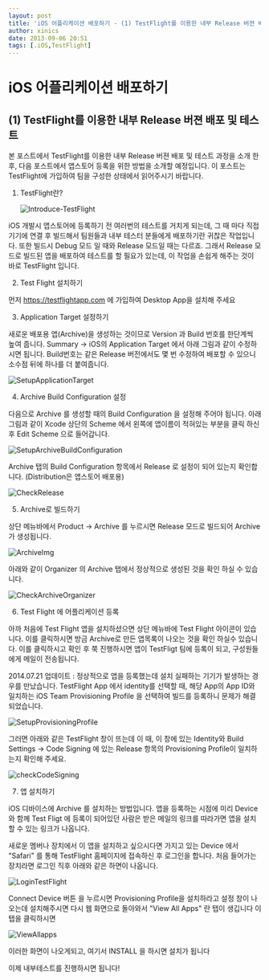 ```yaml
---
layout: post
title: 'iOS 어플리케이션 배포하기 - (1) TestFlight를 이용한 내부 Release 버젼 배포 및 테스트'
author: xinics
date: 2013-09-06 20:51
tags: [.iOS,TestFlight]
---
```

# iOS 어플리케이션 배포하기

  ## (1) TestFlight를 이용한 내부 Release 버젼 배포 및 테스트



본 포스트에서 TestFlight를 이용한 내부 Release 버젼 배포 및 테스트 과정을 소개 한 후, 다음 포스트에서 앱스토어 등록을 위한 방법을 소개할 예정입니다. 이 포스트는 TestFlight에 가입하여 팀을 구성한 상태에서 읽어주시기 바랍니다.

1. TestFlight란?

    ![Introduce-TestFlight](/files/2013/09/06/TestFlight-1.png)


iOS 개발시 앱스토어에 등록하기 전 여러번의 테스트를 거치게 되는데, 그 때 마다 직접 기기에 연결 후 빌드해서 팀원들과 내부 테스터 분들에게 배포하기란 귀찮은 작업입니다. 또한 빌드시 Debug 모드 일 때와  Release 모드일 때는 다르죠. 그래서 Release 모드로 빌드된 앱을 배포하여 테스트를 할 필요가 있는데, 이 작업을 손쉽게 해주는 것이 바로 TestFlight 입니다.



2. Test Flight 설치하기

먼저 https://testflightapp.com 에 가입하여 Desktop App을 설치해 주세요 



3. Application Target 설정하기

새로운  배포용 앱(Archive)을 생성하는 것이므로 Version 과 Build 번호를 한단계씩 높여 줍니다. Summary -> iOS의 Application Target 에서 아래 그림과 같이 수정하시면 됩니다. Build번호는 같은 Release 버전에서도 몇 번 수정하여 배포할 수 있으니 소수점 뒤에 하나를 더 붙여줍니다. 

![SetupApplicationTarget](/files/2013/09/06/TestFlight-2.png)



4. Archive Build Configuration 설정

다음으로 Archive 를 생성할 때의 Build Configuration 을 설정해 주어야 됩니다. 아래 그림과 같이 Xcode 상단의 Scheme 에서 왼쪽에 앱이름이 적혀있는 부분을 클릭 하신후 Edit Scheme 으로 들어갑니다. 

![SetupArchiveBuildConfiguration](/files/2013/09/06/TestFlight-3.png)


Archive 탭의 Build  Configuration 항목에서 Release 로 설정이 되어 있는지 확인합니다. (Distribution은 앱스토어 배포용)


![CheckRelease](/files/2013/09/06/TestFlight-4.png)



5. Archive로 빌드하기

상단 메뉴바에서 Product -> Archive 를 누르시면 Release 모드로 빌드되어 Archive 가 생성됩니다. 


![ArchiveImg](/files/2013/09/06/TestFlight-5.png)

아래와 같이 Organizer 의 Archive 탭에서 정상적으로 생성된 것을 확인 하실 수 있습니다.


![CheckArchiveOrganizer](/files/2013/09/06/TestFlight-6.png)



6. Test Flight 에 어플리케이션 등록

아까 처음에 Test Flight 앱을 설치하셨으면 상단 메뉴바에 Test Flight 아이콘이 있습니다. 이를 클릭하시면 방금 Archive로 만든 앱목록이 나오는 것을 확인 하실수 있습니다. 이를 클릭하시고 확인 후 쭉 진행하시면 앱이 TestFligt 팀에 등록이 되고, 구성원들에게 메일이 전송됩니다.

2014.07.21 업데이트 : 정상적으로 앱을 등록했는데 설치 실패하는 기기가 발생하는 경우를 만났습니다. TestFlight App 에서 identity를 선택할 때, 해당 App의 App ID와 일치하는 iOS Team Provisioning Profile 을 선택하여 빌드를 등록하니 문제가 해결되었습니다.


![SetupProvisioningProfile](/files/2013/09/06/TestFlight-7.png)

그러면 아래와 같은 TestFlight 창이 뜨는데 이 때, 이 창에 있는 Identity와 Build Settings -> Code Signing 에 있는 Release 항목의 Provisioning Profile이 일치하는지 확인해 주세요. 


![checkCodeSigning](/files/2013/09/06/TestFlight-8.png)

 



7. 앱 설치하기

iOS 디바이스에 Archive 를 설치하는 방법입니다. 앱을 등록하는 시점에 미리 Device와 함께 Test Fligt 에 등록이 되어있던 사람은 받은 메일의 링크를 따라가면 앱을 설치할 수 있는 링크가 나옵니다. 

새로운 멤버나 장치에서 이 앱을 설치하고 싶으시다면 가지고 있는 Device 에서 "Safari" 를 통해 TestFlight 홈페이지에 접속하신 후 로그인을 합니다. 처음 들어가는 장치라면 로그인 직후 아래와 같은 하면이 나옵니다.


![LoginTestFlight](/files/2013/09/06/TestFlight-9.png)

Connect Device 버튼 을 누르시면 Provisioning Profile을 설치하라고 설정 창이 나오는데 설치해주시면 다시 웹 화면으로 돌아와서 "View All Apps" 란 탭이 생깁니다 이 탭을 클릭하시면


![ViewAllapps](/files/2013/09/06/TestFlight-10.png)

이러한 화면이 나오게되고, 여기서 INSTALL 을 하시면 설치가 됩니다

이제 내부테스트를 진행하시면 됩니다!